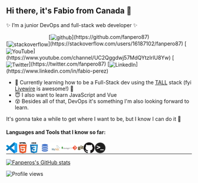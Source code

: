 ## Hi there, it's Fabio from Canada 👋

✨ I’m a junior DevOps and full-stack web developer ✨

<div align='center'>
[<img src='https://cdn.jsdelivr.net/npm/simple-icons@3.0.1/icons/github.svg' alt='github' height='40' align='center' />](https://github.com/fanpero87)
</div>
[<img src='https://cdn.jsdelivr.net/npm/simple-icons@3.0.1/icons/stackoverflow.svg' alt='stackoverflow' height='40' align='center' />](https://stackoverflow.com/users/16187102/fanpero87) 
[<img src="https://cdn.jsdelivr.net/npm/simple-icons@v3/icons/youtube.svg" alt="YouTube" height='40' align='center' />](https://www.youtube.com/channel/UC2Qggdwj57MdQYtzIrlU8Yw)
[<img src="https://cdn.jsdelivr.net/npm/simple-icons@v3/icons/twitter.svg" alt="Twitter" height='40' align='center' />](https://twitter.com/fanpero87)
[<img src="https://cdn.jsdelivr.net/npm/simple-icons@v3/icons/linkedin.svg" alt="LinkedIn" height='40' align='center' />](https://www.linkedin.com/in/fabio-perez)

  
- 🌱 Currently learning how to be a Full-Stack dev using the [TALL][TALL] stack (fyi [Livewire][Livewire] is awesome!)  🤣
- :innocent: I also want to learn JavaScript and Vue
- :dizzy_face: Besides all of that, DevOps it's something I'm also looking forward to learn.

It's gonna take a while to get where I want to be, but I know I can do it :muscle:

#### Languages and Tools that I know so far:

<img align="left" alt="Visual Studio Code" width="30px" src="https://raw.githubusercontent.com/github/explore/80688e429a7d4ef2fca1e82350fe8e3517d3494d/topics/visual-studio-code/visual-studio-code.png" />

<img align="left" alt="HTML5" width="30px" src="https://raw.githubusercontent.com/github/explore/80688e429a7d4ef2fca1e82350fe8e3517d3494d/topics/html/html.png" />

<img align="left" alt="CSS3" width="30px" src="https://raw.githubusercontent.com/github/explore/80688e429a7d4ef2fca1e82350fe8e3517d3494d/topics/css/css.png" />

<img align="left" alt="SQL" width="30px" src="https://raw.githubusercontent.com/github/explore/80688e429a7d4ef2fca1e82350fe8e3517d3494d/topics/sql/sql.png" />

<img align="left" alt="MySQL" width="30px" src="https://raw.githubusercontent.com/github/explore/80688e429a7d4ef2fca1e82350fe8e3517d3494d/topics/mysql/mysql.png" />

<img align="left" alt="MongoDB" width="30px" src="https://raw.githubusercontent.com/github/explore/80688e429a7d4ef2fca1e82350fe8e3517d3494d/topics/mongodb/mongodb.png" />

<img align="left" alt="Git" width="30px" src="https://raw.githubusercontent.com/github/explore/80688e429a7d4ef2fca1e82350fe8e3517d3494d/topics/git/git.png" />

<img align="left" alt="GitHub" width="30px" src="https://raw.githubusercontent.com/github/explore/78df643247d429f6cc873026c0622819ad797942/topics/github/github.png" />

<img align="left" alt="Terminal" width="30px" src="https://raw.githubusercontent.com/github/explore/80688e429a7d4ef2fca1e82350fe8e3517d3494d/topics/terminal/terminal.png" />
<br />
<hr>

[![Fanperos's GitHub stats](https://github-readme-stats.vercel.app/api?username=fanpero87)](https://github.com/anuraghazra/github-readme-stats)

![Profile views](https://gpvc.arturio.dev/fanpero87) 

[youtube]: https://youtube.com/fanpero87
[twitter]: https://twitter.com/fanpero87
[linkedin]: https://linkedin.com/in/fabio-perez
[TALL]: https://tallstack.dev
[Livewire]:https://laravel-livewire.com
